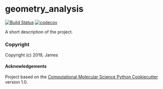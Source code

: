 geometry_analysis
==============================
[//]: # (Badges)
[![Build Status](https://travis-ci.org/gayverjr/geometry_analysis.png)](https://travis-ci.org/gayverjr/geometry_analysis.svg?branch=master)
[![codecov](https://codecov.io/gh/gayverjr/geometry_analysis/branch/master/graph/badge.svg)](https://codecov.io/gh/gayverjr/geometry_analysis)

A short description of the project.

### Copyright

Copyright (c) 2019, James


#### Acknowledgements
 
Project based on the 
[Computational Molecular Science Python Cookiecutter](https://github.com/molssi/cookiecutter-cms) version 1.0.
